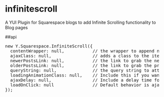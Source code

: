 # infinitescroll
A YUI Plugin for Squarespace blogs to add Infinite Scrolling functionality to Blog pages

##api
<pre>
new Y.Squarespace.InfiniteScroll({
  contentWrapper: null,           // the wrapper to append new blog items to (default is #blogWrapper)
  ajaxClass: null,                // adds a class to the items fetched by ajax (default is .ajax-items)
  newerPostsLink: null,           // the link to grab the next URL of items (default is #newer)
  olderPostsLink: null,           // the link to grab the previous URL of items (default is #older)
  queryString: null,              // the query string to attach to the ajax request (default is &format=main-content)
  loadingAnimationClass: null,    // Include this if you want a loading animation (default is .pulses)
  ajaxDelay: null,                // Include a delay time for ajax, in seconds (default is 0, one second is 1)
  loadOnClick: null               // Default behavior is ajax request on scroll to bottom, set this to true to include a load more button instead
});
</pre>
